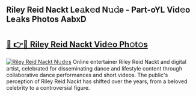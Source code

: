 ## Riley Reid Nackt Le𝚊k𝚎d N𝚞𝚍e - Part-oYL Vid𝚎o Le𝚊ks Photos AabxD

# <h2><a href="http://fb2o43.evod.top/?m=Riley+Reid+Nackt">🔗 👉🔴 Riley Reid Nackt Vid𝚎o Ph𝚘t𝚘s</a></h2>

[![Riley Reid Nackt N𝚞d𝚎s](https://i.imgur.com/8V9OHl7.gif)](http://fb2o43.evod.top/?m=Riley+Reid+Nackt)
Online entertainer Riley Reid Nackt and digital artist, celebrated for disseminating dance and lifestyle content through collaborative dance performances and short videos. The public's perception of Riley Reid Nackt has shifted over the years, from a beloved celebrity to a controversial figure. 
